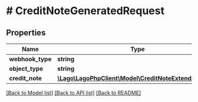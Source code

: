 # # CreditNoteGeneratedRequest

## Properties

Name | Type | Description | Notes
------------ | ------------- | ------------- | -------------
**webhook_type** | **string** |  |
**object_type** | **string** |  |
**credit_note** | [**\Lago\LagoPhpClient\Model\CreditNoteExtendedObject**](CreditNoteExtendedObject.md) |  |

[[Back to Model list]](../../README.md#models) [[Back to API list]](../../README.md#endpoints) [[Back to README]](../../README.md)
